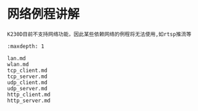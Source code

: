 # 网络例程讲解

```{warning}
K230D目前不支持网络功能，因此某些依赖网络的例程将无法使用,如rtsp推流等
```

```{toctree}
:maxdepth: 1

lan.md
wlan.md
tcp_client.md
tcp_server.md
udp_client.md
udp_server.md
http_client.md
http_server.md
```

